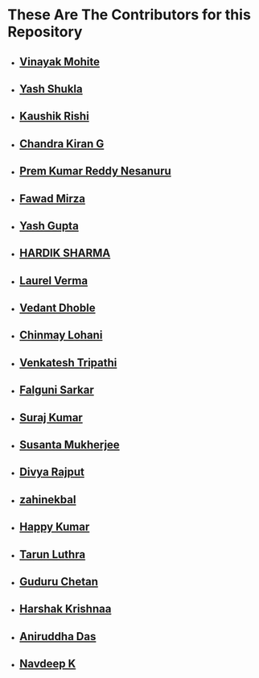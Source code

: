 # These Are The Contributors for this Repository

- ## [Vinayak Mohite](https://github.com/VinayakMohite4040)
- ## [Yash Shukla](https://github.com/Yash1256)
- ## [Kaushik Rishi](https://github.com/kaushik-rishi)
- ## [Chandra Kiran G](https://github.com/Chandu-4444)
- ## [Prem Kumar Reddy Nesanuru](https://github.com/prem-kumar-reddy)
- ## [Fawad Mirza](https://github.com/FawadMirza32)
- ## [Yash Gupta](https://github.com/giyasht)
- ## [HARDIK SHARMA](https://github.com/hardik302001)
- ## [Laurel Verma](https://github.com/1laurelverma)
- ## [Vedant Dhoble](https://github.com/VedanT-27)
- ## [Chinmay Lohani](https://github.com/Golden-Hunter)
- ## [Venkatesh Tripathi](https://github.com/venkyvt7)
- ## [Falguni Sarkar](https://github.com/lostgirljourney)
- ## [Suraj Kumar](https://github.com/Surajkumar573)
- ## [Susanta Mukherjee](https://github.com/snape-here)
- ## [Divya Rajput](https://github.com/Diu2912)
- ## [zahinekbal](https://github.com/zahinekbal)
- ## [Happy Kumar](https://github.com/happy-jays)
- ## [Tarun Luthra](https://github.com/tarunluthra123)
- ## [Guduru Chetan](https://github.com/chetan639)
- ## [Harshak Krishnaa](https://github.com/harshak777)
- ## [Aniruddha Das](https://github.com/Anni852)
- ## [Navdeep K](https://github.com/knavdeep152002)
